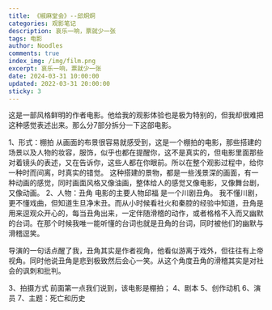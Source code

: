 ```yaml
---
title: 《椒麻堂会》--邱炯炯
categories: 观影笔记
description: 哀乐一响，票就少一张
tags: 电影
author: Noodles
comments: true
index_img: /img/film.png
excerpt: 哀乐一响，票就少一张
date: 2024-03-31 10:00:00
updated: 2022-03-31 20:00:00
sticky: 3
---
```


这是一部风格鲜明的作者电影。他给我的观影体验也是极为特别的，但我却很难把这种感觉表述出来。那么分7部分拆分一下这部电影。

1、形式：棚拍
从画面的布景很容易就感受到，这是一个棚拍的电影，那些搭建的场景以及人物的妆容，服饰，似乎也都在提醒你，这不是真实的，但电影里面那些对着镜头的表述，又在告诉你，这些人都在你眼前。所以在整个观影过程中，给你一种时而间离，时真实的错觉。
这种搭建的景物，都是一些浅景深的画面，有一种动画的感觉，同时画面风格又像油画，整体给人的感觉又像电影，又像舞台剧，又像动画。
2、人物：丑角
电影的主要人物邱福 是一个川剧丑角。
我不懂川剧，更不懂戏曲，但知道生旦净末丑。而从小时候看社火和秦腔的经验中知道，丑角是用来逗观众开心的，每当丑角出来，一定伴随滑稽的动作，或者格格不入而又幽默的台词。在那个时候我唯一能听懂的台词也就是丑角的台词，同时被他们的幽默与滑稽逗笑。

导演的一句话点醒了我，丑角其实是作者视角，他看似游离于戏外，但往往有上帝视角。同时他说丑角是悲到极致然后会心一笑。从这个角度丑角的滑稽其实是对社会的讽刺和批判。

3、拍摄方式
前面第一点我们说到，该电影是棚拍；
4、剧本
5、创作动机
6、演员
7、主题：死亡和历史


